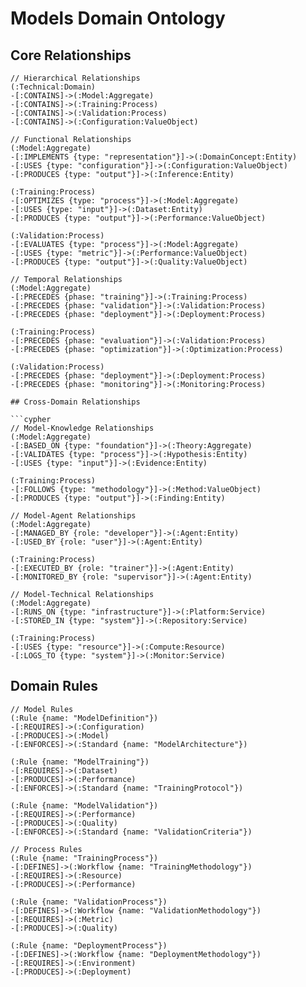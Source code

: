 # Models Domain Ontology

## Core Relationships

```cypher
// Hierarchical Relationships
(:Technical:Domain)
-[:CONTAINS]->(:Model:Aggregate)
-[:CONTAINS]->(:Training:Process)
-[:CONTAINS]->(:Validation:Process)
-[:CONTAINS]->(:Configuration:ValueObject)

// Functional Relationships
(:Model:Aggregate)
-[:IMPLEMENTS {type: "representation"}]->(:DomainConcept:Entity)
-[:USES {type: "configuration"}]->(:Configuration:ValueObject)
-[:PRODUCES {type: "output"}]->(:Inference:Entity)

(:Training:Process)
-[:OPTIMIZES {type: "process"}]->(:Model:Aggregate)
-[:USES {type: "input"}]->(:Dataset:Entity)
-[:PRODUCES {type: "output"}]->(:Performance:ValueObject)

(:Validation:Process)
-[:EVALUATES {type: "process"}]->(:Model:Aggregate)
-[:USES {type: "metric"}]->(:Performance:ValueObject)
-[:PRODUCES {type: "output"}]->(:Quality:ValueObject)

// Temporal Relationships
(:Model:Aggregate)
-[:PRECEDES {phase: "training"}]->(:Training:Process)
-[:PRECEDES {phase: "validation"}]->(:Validation:Process)
-[:PRECEDES {phase: "deployment"}]->(:Deployment:Process)

(:Training:Process)
-[:PRECEDES {phase: "evaluation"}]->(:Validation:Process)
-[:PRECEDES {phase: "optimization"}]->(:Optimization:Process)

(:Validation:Process)
-[:PRECEDES {phase: "deployment"}]->(:Deployment:Process)
-[:PRECEDES {phase: "monitoring"}]->(:Monitoring:Process)

## Cross-Domain Relationships

```cypher
// Model-Knowledge Relationships
(:Model:Aggregate)
-[:BASED_ON {type: "foundation"}]->(:Theory:Aggregate)
-[:VALIDATES {type: "process"}]->(:Hypothesis:Entity)
-[:USES {type: "input"}]->(:Evidence:Entity)

(:Training:Process)
-[:FOLLOWS {type: "methodology"}]->(:Method:ValueObject)
-[:PRODUCES {type: "output"}]->(:Finding:Entity)

// Model-Agent Relationships
(:Model:Aggregate)
-[:MANAGED_BY {role: "developer"}]->(:Agent:Entity)
-[:USED_BY {role: "user"}]->(:Agent:Entity)

(:Training:Process)
-[:EXECUTED_BY {role: "trainer"}]->(:Agent:Entity)
-[:MONITORED_BY {role: "supervisor"}]->(:Agent:Entity)

// Model-Technical Relationships
(:Model:Aggregate)
-[:RUNS_ON {type: "infrastructure"}]->(:Platform:Service)
-[:STORED_IN {type: "system"}]->(:Repository:Service)

(:Training:Process)
-[:USES {type: "resource"}]->(:Compute:Resource)
-[:LOGS_TO {type: "system"}]->(:Monitor:Service)
```

## Domain Rules

```cypher
// Model Rules
(:Rule {name: "ModelDefinition"})
-[:REQUIRES]->(:Configuration)
-[:PRODUCES]->(:Model)
-[:ENFORCES]->(:Standard {name: "ModelArchitecture"})

(:Rule {name: "ModelTraining"})
-[:REQUIRES]->(:Dataset)
-[:PRODUCES]->(:Performance)
-[:ENFORCES]->(:Standard {name: "TrainingProtocol"})

(:Rule {name: "ModelValidation"})
-[:REQUIRES]->(:Performance)
-[:PRODUCES]->(:Quality)
-[:ENFORCES]->(:Standard {name: "ValidationCriteria"})

// Process Rules
(:Rule {name: "TrainingProcess"})
-[:DEFINES]->(:Workflow {name: "TrainingMethodology"})
-[:REQUIRES]->(:Resource)
-[:PRODUCES]->(:Performance)

(:Rule {name: "ValidationProcess"})
-[:DEFINES]->(:Workflow {name: "ValidationMethodology"})
-[:REQUIRES]->(:Metric)
-[:PRODUCES]->(:Quality)

(:Rule {name: "DeploymentProcess"})
-[:DEFINES]->(:Workflow {name: "DeploymentMethodology"})
-[:REQUIRES]->(:Environment)
-[:PRODUCES]->(:Deployment)
``` 